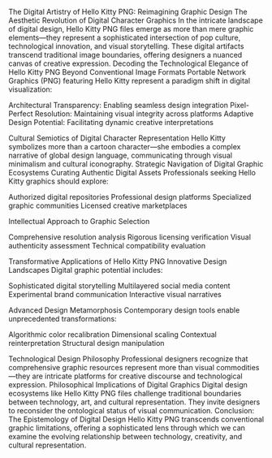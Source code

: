 The Digital Artistry of Hello Kitty PNG: Reimagining Graphic Design
The Aesthetic Revolution of Digital Character Graphics
In the intricate landscape of digital design, Hello Kitty PNG files emerge as more than mere graphic elements—they represent a sophisticated intersection of pop culture, technological innovation, and visual storytelling. These digital artifacts transcend traditional image boundaries, offering designers a nuanced canvas of creative expression.
Decoding the Technological Elegance of Hello Kitty PNG
Beyond Conventional Image Formats
Portable Network Graphics (PNG) featuring Hello Kitty represent a paradigm shift in digital visualization:

Architectural Transparency: Enabling seamless design integration
Pixel-Perfect Resolution: Maintaining visual integrity across platforms
Adaptive Design Potential: Facilitating dynamic creative interpretations

Cultural Semiotics of Digital Character Representation
Hello Kitty symbolizes more than a cartoon character—she embodies a complex narrative of global design language, communicating through visual minimalism and cultural iconography.
Strategic Navigation of Digital Graphic Ecosystems
Curating Authentic Digital Assets
Professionals seeking Hello Kitty graphics should explore:

Authorized digital repositories
Professional design platforms
Specialized graphic communities
Licensed creative marketplaces

Intellectual Approach to Graphic Selection

Comprehensive resolution analysis
Rigorous licensing verification
Visual authenticity assessment
Technical compatibility evaluation

Transformative Applications of Hello Kitty PNG
Innovative Design Landscapes
Digital graphic potential includes:

Sophisticated digital storytelling
Multilayered social media content
Experimental brand communication
Interactive visual narratives

Advanced Design Metamorphosis
Contemporary design tools enable unprecedented transformations:

Algorithmic color recalibration
Dimensional scaling
Contextual reinterpretation
Structural design manipulation

Technological Design Philosophy
Professional designers recognize that comprehensive graphic resources represent more than visual commodities—they are intricate platforms for creative discourse and technological expression.
Philosophical Implications of Digital Graphics
Digital design ecosystems like Hello Kitty PNG files challenge traditional boundaries between technology, art, and cultural representation. They invite designers to reconsider the ontological status of visual communication.
Conclusion: The Epistemology of Digital Design
Hello Kitty PNG transcends conventional graphic limitations, offering a sophisticated lens through which we can examine the evolving relationship between technology, creativity, and cultural representation.
